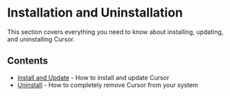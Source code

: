 # Installation and Uninstallation

This section covers everything you need to know about installing, updating, and uninstalling Cursor.

## Contents

- [Install and Update](install-update.md) - How to install and update Cursor
- [Uninstall](uninstall.md) - How to completely remove Cursor from your system 